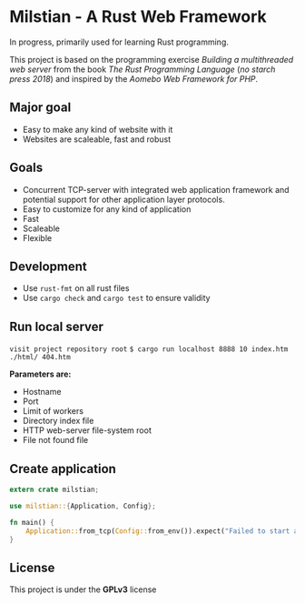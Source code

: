 # Milstian - A Rust Web Framework

In progress, primarily used for learning Rust programming.

This project is based on the programming exercise *Building a multithreaded web server* from the book *The Rust Programming Language* (*no starch press 2018*) and inspired by the *Aomebo Web Framework for PHP*.

## Major goal
* Easy to make any kind of website with it
* Websites are scaleable, fast and robust

## Goals
* Concurrent TCP-server with integrated web application framework and potential support for other application layer protocols.
* Easy to customize for any kind of application
* Fast
* Scaleable
* Flexible

## Development

* Use `rust-fmt` on all rust files
* Use `cargo check` and `cargo test` to ensure validity

## Run local server

`visit project repository root`
`$ cargo run localhost 8888 10 index.htm ./html/ 404.htm`

**Parameters are:**
* Hostname
* Port
* Limit of workers
* Directory index file
* HTTP web-server file-system root
* File not found file

## Create application

``` rust
extern crate milstian;

use milstian::{Application, Config};

fn main() {
    Application::from_tcp(Config::from_env()).expect("Failed to start application");
}

```


## License

This project is under the **GPLv3** license

